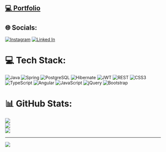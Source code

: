 ## [💻 Portfolio](https://m1rix.vercel.app) 
## 🌐 Socials:
[![Instagram](https://img.shields.io/badge/Instagram-%23E4405F.svg?logo=Instagram&logoColor=white)](https://instagram.com/m_irix) 
[![Linked In](https://img.shields.io/badge/LinkedIn-%23007ACC.svg?logo=linkedin&logoColor=white)](https://www.linkedin.com/in/mirix/)

# 💻 Tech Stack:
![Java](https://img.shields.io/badge/java-%23ED8B00.svg?style=plastic&logo=Java&logoColor=white) ![Spring](https://img.shields.io/badge/spring-%236DB33F.svg?style=plastic&logo=spring&logoColor=white) ![PostgreSQL](https://img.shields.io/badge/PostgreSQL-%23007ACC.svg?logo=postgresql&logoColor=white) ![Hibernate](https://img.shields.io/badge/Hibernate-%23ED8B00.svg?style=plastic&&logoColor=white) ![JWT](https://img.shields.io/badge/JWT-black?style=plastic&logo=JSON%20web%20tokens) ![REST](https://img.shields.io/badge/API-%23DD0031.svg?style=plastic&logo=api&logoColor=white) 
![CSS3](https://img.shields.io/badge/css3-%231572B6.svg?style=plastic&logo=css3&logoColor=white) ![TypeScript](https://img.shields.io/badge/typescript-%23007ACC.svg?style=plastic&logo=typescript&logoColor=white) ![Angular](https://img.shields.io/badge/angular-%23DD0031.svg?style=plastic&logo=angular&logoColor=white)  ![JavaScript](https://img.shields.io/badge/javascript-%23323330.svg?style=plastic&logo=javascript&logoColor=%23F7DF1E)  ![jQuery](https://img.shields.io/badge/jquery-%230769AD.svg?style=plastic&logo=jquery&logoColor=white) ![Bootstrap](https://img.shields.io/badge/bootstrap-%23563D7C.svg?style=plastic&logo=bootstrap&logoColor=white) 
# 📊 GitHub Stats:
![](https://github-readme-stats.vercel.app/api?username=M1rix&theme=tokyonight&hide_border=false&include_all_commits=true&count_private=true)<br/>
![](https://github-readme-streak-stats.herokuapp.com/?user=M1rix&theme=tokyonight&hide_border=false)<br/>
![](https://github-readme-stats.vercel.app/api/top-langs/?username=M1rix&theme=tokyonight&hide_border=false&include_all_commits=true&count_private=true&layout=compact)

---
[![](https://visitcount.itsvg.in/api?id=M1rix&icon=0&color=0)](https://visitcount.itsvg.in)
  
<!-- Proudly created with GPRM ( https://gprm.itsvg.in ) -->

